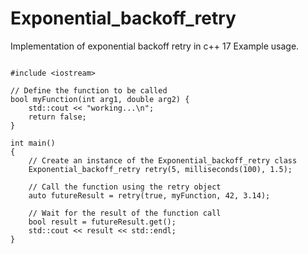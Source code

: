 # Exponential_backoff_retry
Implementation of exponential backoff retry in c++ 17
Example usage.

```using namespace expbr;

#include <iostream>

// Define the function to be called
bool myFunction(int arg1, double arg2) {
    std::cout << "working...\n";
    return false;
}

int main()
{
    // Create an instance of the Exponential_backoff_retry class
    Exponential_backoff_retry retry(5, milliseconds(100), 1.5);

    // Call the function using the retry object
    auto futureResult = retry(true, myFunction, 42, 3.14);

    // Wait for the result of the function call
    bool result = futureResult.get();
    std::cout << result << std::endl;
}
```
